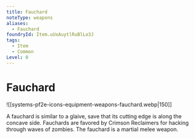 ```yaml
---
title: Fauchard
noteType: weapons
aliases:
  - Fauchard
foundryId: Item.uUxAuytlRuBlLo3J
tags:
  - Item
  - Common
Level: 0
---
```


# Fauchard
![[systems-pf2e-icons-equipment-weapons-fauchard.webp|150]]

A fauchard is similar to a glaive, save that its cutting edge is along the concave side. Fauchards are favored by Crimson Reclaimers for hacking through waves of zombies. The fauchard is a martial melee weapon.
